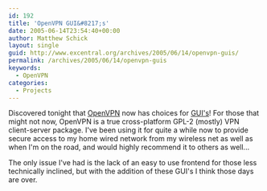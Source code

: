 ```yaml
---
id: 192
title: 'OpenVPN GUI&#8217;s'
date: 2005-06-14T23:54:40+00:00
author: Matthew Schick
layout: single
guid: http://www.excentral.org/archives/2005/06/14/openvpn-guis/
permalink: /archives/2005/06/14/openvpn-guis
keywords:
  - OpenVPN
categories:
  - Projects
---
```

Discovered tonight that <a href="http://openvpn.net">OpenVPN</a> now has choices for <a href="http://openvpn.net/gui.html">GUI's</a>!  For those that might not now, OpenVPN is a true cross-platform GPL-2 (mostly) VPN client-server package.  I've been using it for quite a while now to provide secure access to my home wired network from my wireless net as well as when I'm on the road, and would highly recommend it to others as well...

The only issue I've had is the lack of an easy to use frontend for those less technically inclined, but with the addition of these GUI's I think those days are over.
